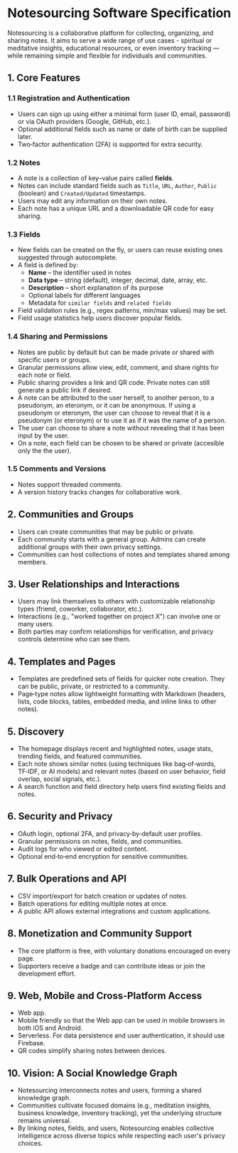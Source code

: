 # Notesourcing Software Specification

Notesourcing is a collaborative platform for collecting, organizing, and sharing notes. It aims to serve a wide range of use cases - spiritual or meditative insights, educational resources, or even inventory tracking — while remaining simple and flexible for individuals and communities.

## 1. Core Features

### 1.1 Registration and Authentication

- Users can sign up using either a minimal form (user ID, email, password) or via OAuth providers (Google, GitHub, etc.).
- Optional additional fields such as name or date of birth can be supplied later.
- Two‑factor authentication (2FA) is supported for extra security.

### 1.2 Notes

- A note is a collection of key–value pairs called **fields**.
- Notes can include standard fields such as `Title`, `URL`, `Author`, `Public` (boolean) and `Created/Updated` timestamps.
- Users may edit any information on their own notes.
- Each note has a unique URL and a downloadable QR code for easy sharing.

### 1.3 Fields

- New fields can be created on the fly, or users can reuse existing ones suggested through autocomplete.
- A field is defined by:
  - **Name** – the identifier used in notes
  - **Data type** – string (default), integer, decimal, date, array, etc.
  - **Description** – short explanation of its purpose
  - Optional labels for different languages
  - Metadata for `similar fields` and `related fields`
- Field validation rules (e.g., regex patterns, min/max values) may be set.
- Field usage statistics help users discover popular fields.

### 1.4 Sharing and Permissions

- Notes are public by default but can be made private or shared with specific users or groups.
- Granular permissions allow view, edit, comment, and share rights for each note or field.
- Public sharing provides a link and QR code. Private notes can still generate a public link if desired.
- A note can be attributed to the user herself, to another person, to a pseudonym, an eteronym, or it can be anonymous. If using a pseudonym or eteronym, the user can choose to reveal that it is a pseudonym (or eteronym) or to use it as if it was the name of a person.
- The user can choose to share a note without revealing that it has been input by the user.
- On a note, each field can be chosen to be shared or private (accesible only the the user).

### 1.5 Comments and Versions

- Notes support threaded comments.
- A version history tracks changes for collaborative work.

## 2. Communities and Groups

- Users can create communities that may be public or private.
- Each community starts with a general group. Admins can create additional groups with their own privacy settings.
- Communities can host collections of notes and templates shared among members.

## 3. User Relationships and Interactions

- Users may link themselves to others with customizable relationship types (friend, coworker, collaborator, etc.).
- Interactions (e.g., "worked together on project X") can involve one or many users.
- Both parties may confirm relationships for verification, and privacy controls determine who can see them.

## 4. Templates and Pages

- Templates are predefined sets of fields for quicker note creation. They can be public, private, or restricted to a community.
- Page‑type notes allow lightweight formatting with Markdown (headers, lists, code blocks, tables, embedded media, and inline links to other notes).

## 5. Discovery

- The homepage displays recent and highlighted notes, usage stats, trending fields, and featured communities.
- Each note shows similar notes (using techniques like bag‑of‑words, TF‑IDF, or AI models) and relevant notes (based on user behavior, field overlap, social signals, etc.).
- A search function and field directory help users find existing fields and notes.

## 6. Security and Privacy

- OAuth login, optional 2FA, and privacy‑by‑default user profiles.
- Granular permissions on notes, fields, and communities.
- Audit logs for who viewed or edited content.
- Optional end‑to‑end encryption for sensitive communities.

## 7. Bulk Operations and API

- CSV import/export for batch creation or updates of notes.
- Batch operations for editing multiple notes at once.
- A public API allows external integrations and custom applications.

## 8. Monetization and Community Support

- The core platform is free, with voluntary donations encouraged on every page.
- Supporters receive a badge and can contribute ideas or join the development effort.

## 9. Web, Mobile and Cross‑Platform Access

- Web app.
- Mobile friendly so that the Web app can be used in mobile browsers in both iOS and Android.
- Serverless. For data persistence and user authentication, it should use Firebase.
- QR codes simplify sharing notes between devices.

## 10. Vision: A Social Knowledge Graph

- Notesourcing interconnects notes and users, forming a shared knowledge graph.
- Communities cultivate focused domains (e.g., meditation insights, business knowledge, inventory tracking), yet the underlying structure remains universal.
- By linking notes, fields, and users, Notesourcing enables collective intelligence across diverse topics while respecting each user's privacy choices.
